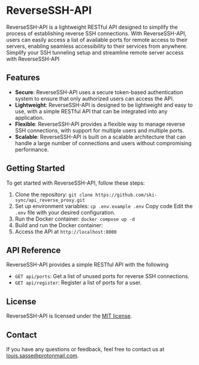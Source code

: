 # ReverseSSH-API

ReverseSSH-API is a lightweight RESTful API designed to simplify the process of establishing reverse SSH connections. With ReverseSSH-API, users can easily access a list of available ports for remote access to their servers, enabling seamless accessibility to their services from anywhere. Simplify your SSH tunneling setup and streamline remote server access with ReverseSSH-API

## Features

- **Secure**: ReverseSSH-API uses a secure token-based authentication system to ensure that only authorized users can access the API.
- **Lightweight**: ReverseSSH-API is designed to be lightweight and easy to use, with a simple RESTful API that can be integrated into any application.
- **Flexible**: ReverseSSH-API provides a flexible way to manage reverse SSH connections, with support for multiple users and multiple ports.
- **Scalable**: ReverseSSH-API is built on a scalable architecture that can handle a large number of connections and users without compromising performance.

## Getting Started

To get started with ReverseSSH-API, follow these steps:

1. Clone the repository: `git clone https://github.com/ski-sync/api_reverse_proxy.git`
2. Set up environment variables:
   `cp .env.example .env`
   Copy code
   Edit the `.env` file with your desired configuration.
3. Run the Docker container: `docker compose up -d`
4. Build and run the Docker container:
5. Access the API at `http://localhost:8000`

## API Reference

ReverseSSH-API provides a simple RESTful API with the following

- `GET api/ports`: Get a list of unused ports for reverse SSH connections.
- `GET api/register`: Register a list of ports for a user.

## License

ReverseSSH-API is licensed under the [MIT license](https://opensource.org/licenses/MIT).

## Contact

If you have any questions or feedback, feel free to contact us at [louis.sasse@protonmail.com](mailto:louis.sasse@protonmail.com).
